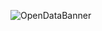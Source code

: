 ![OpenDataBanner](https://raw.githubusercontent.com/epicalekspwner/OpenDataCustomerAnalytics/main/repoResources/OpenDataBanner.svg)
